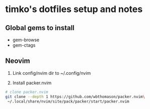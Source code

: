 # timko's dotfiles setup and notes

## Global gems to install
- gem-browse
- gem-ctags

## Neovim

1. Link config/nvim dir to ~/.config/nvim

2. Install packer.nvim
```bash
# clone packer.nvim
git clone --depth 1 https://github.com/wbthomason/packer.nvim\
 ~/.local/share/nvim/site/pack/packer/start/packer.nvim
```
